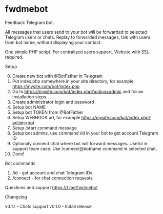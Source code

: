 # fwdmebot

Feedback Telegram bot. 

All messages that users send to your bot will be forwarded to selected Telegram users or chats.
Replay to forwarded messages, talk with users from bot name, without displaying your contact.

One simple PHP script.
For centralized users support.
Website with SSL required.

Setup

0. Create new bot with @BotFather in Telegram
1. Put index.php somewhere in your site directory, for example https://mysite.com/bot/index.php
2. Go to https://mysite.com/bot/index.php?action=admin and follow installation steps
3. Create administrator login and password
4. Setup bot NAME
5. Setup bot TOKEN from @BotFather
6. Setup WEBHOOK url, for example https://mysite.com/bot/index.php?action=bot
7. Setup /start command message 
8. Setup bot admins, use command /id in your bot to get account Telegram ID
9. Optionaly connect chat where bot will forward messages. Useful in support team case. Use /connect@botname command in selected chat. 
10. Done! 

Bot commands

1. /id - get account and chat Telegram IDs
2. /connect - for chat connection requests

Questions and support https://t.me/fwdmebot

Changelog

v0.1.1 - Chats support
v0.1.0 - Initail release